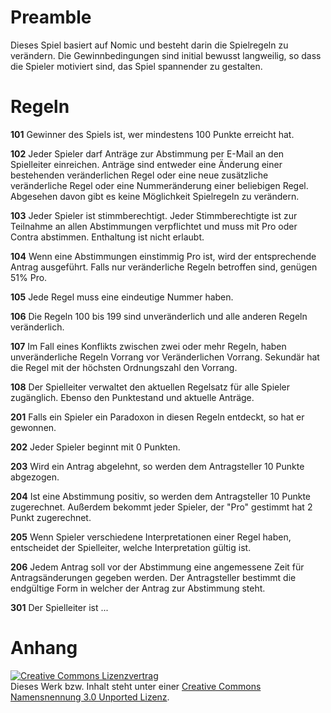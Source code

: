 # Preamble

Dieses Spiel basiert auf Nomic
und besteht darin die Spielregeln zu verändern.
Die Gewinnbedingungen sind initial bewusst langweilig,
so dass die Spieler motiviert sind,
das Spiel spannender zu gestalten.

# Regeln

**101**
Gewinner des Spiels ist, wer mindestens 100 Punkte erreicht hat.

**102**
Jeder Spieler darf Anträge zur Abstimmung per E-Mail an den Spielleiter einreichen.
Anträge sind entweder
eine Änderung einer bestehenden veränderlichen Regel oder
eine neue zusätzliche veränderliche Regel oder
eine Nummeränderung einer beliebigen Regel.
Abgesehen davon gibt es keine Möglichkeit Spielregeln zu verändern.

**103**
Jeder Spieler ist stimmberechtigt.
Jeder Stimmberechtigte ist zur Teilnahme an allen Abstimmungen verpflichtet
und muss mit Pro oder Contra abstimmen.
Enthaltung ist nicht erlaubt.

**104**
Wenn eine Abstimmungen einstimmig Pro ist, wird der entsprechende Antrag ausgeführt.
Falls nur veränderliche Regeln betroffen sind, genügen 51% Pro.

**105**
Jede Regel muss eine eindeutige Nummer haben.

**106**
Die Regeln 100 bis 199 sind unveränderlich und alle anderen Regeln veränderlich.

**107**
Im Fall eines Konflikts zwischen zwei oder mehr Regeln,
haben unveränderliche Regeln Vorrang vor Veränderlichen Vorrang.
Sekundär hat die Regel mit der höchsten Ordnungszahl den Vorrang.

**108**
Der Spielleiter verwaltet den aktuellen Regelsatz für alle Spieler zugänglich.
Ebenso den Punktestand und aktuelle Anträge.

**201**
Falls ein Spieler ein Paradoxon in diesen Regeln entdeckt, so hat er gewonnen.

**202**
Jeder Spieler beginnt mit 0 Punkten.

**203**
Wird ein Antrag abgelehnt, so werden dem Antragsteller 10 Punkte abgezogen.

**204**
Ist eine Abstimmung positiv, so werden dem Antragsteller 10 Punkte zugerechnet.
Außerdem bekommt jeder Spieler, der "Pro" gestimmt hat 2 Punkt zugerechnet.

**205**
Wenn Spieler verschiedene Interpretationen einer Regel haben,
entscheidet der Spielleiter, welche Interpretation gültig ist.

**206**
Jedem Antrag soll vor der Abstimmung eine angemessene Zeit für Antragsänderungen gegeben werden.
Der Antragsteller bestimmt die endgültige Form in welcher der Antrag zur Abstimmung steht.

**301**
Der Spielleiter ist ...

# Anhang

<a rel="license" href="http://creativecommons.org/licenses/by/3.0/deed.de"><img alt="Creative Commons Lizenzvertrag" style="border-width:0" src="http://i.creativecommons.org/l/by/3.0/88x31.png" /></a><br />Dieses Werk bzw. Inhalt steht unter einer <a rel="license" href="http://creativecommons.org/licenses/by/3.0/deed.de">Creative Commons Namensnennung 3.0 Unported Lizenz</a>.
